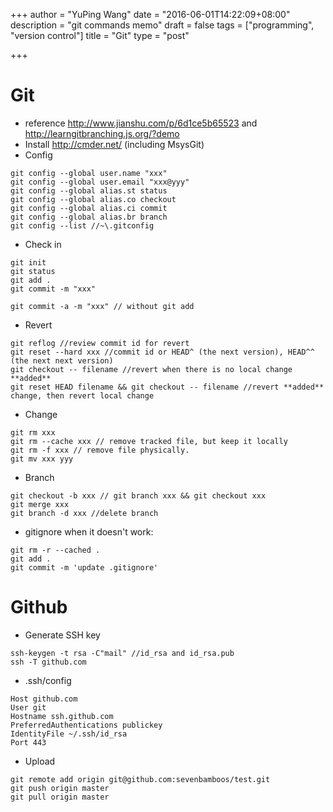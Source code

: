 +++
author = "YuPing Wang"
date = "2016-06-01T14:22:09+08:00"
description = "git commands memo"
draft = false
tags = ["programming", "version control"]
title = "Git"
type = "post"

+++

# Git
* reference http://www.jianshu.com/p/6d1ce5b65523 and http://learngitbranching.js.org/?demo
* Install http://cmder.net/ (including MsysGit)
* Config
```
git config --global user.name "xxx" 
git config --global user.email "xxx@yyy"
git config --global alias.st status
git config --global alias.co checkout
git config --global alias.ci commit
git config --global alias.br branch
git config --list //~\.gitconfig
```

* Check in
```
git init
git status
git add .
git commit -m "xxx"

git commit -a -m "xxx" // without git add
```

* Revert
```
git reflog //review commit id for revert
git reset --hard xxx //commit id or HEAD^ (the next version), HEAD^^ (the next next version)
git checkout -- filename //revert when there is no local change **added**
git reset HEAD filename && git checkout -- filename //revert **added** change, then revert local change
```

* Change
```
git rm xxx
git rm --cache xxx // remove tracked file, but keep it locally
git rm -f xxx // remove file physically.
git mv xxx yyy
```

* Branch
```
git checkout -b xxx // git branch xxx && git checkout xxx
git merge xxx
git branch -d xxx //delete branch
```

* gitignore when it doesn't work:
```
git rm -r --cached .
git add .
git commit -m 'update .gitignore'
```

# Github
* Generate SSH key
```
ssh-keygen -t rsa -C"mail" //id_rsa and id_rsa.pub
ssh -T github.com
```

* .ssh/config
```
Host github.com
User git
Hostname ssh.github.com
PreferredAuthentications publickey
IdentityFile ~/.ssh/id_rsa
Port 443
```

* Upload
```
git remote add origin git@github.com:sevenbamboos/test.git
git push origin master
git pull origin master
```

